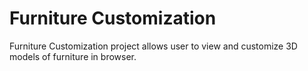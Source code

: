# Furniture Customization #
Furniture Customization project allows user to view and customize 3D models of furniture in browser.